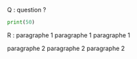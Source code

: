 
Q : question ? 

```python
print(50)
```

R : 
paragraphe 1
paragraphe 1
paragraphe 1

paragraphe 2
paragraphe 2
paragraphe 2
